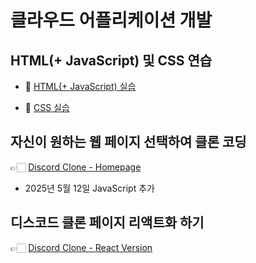# 클라우드 어플리케이션 개발

## HTML(+ JavaScript) 및 CSS 연습

-   📗 [HTML(+ JavaScript) 실습](practice/html/practice_html.html)

-   📗 [CSS 실습](practice/html/practice_css.html)

## 자신이 원하는 웹 페이지 선택하여 클론 코딩

👉🏻 [Discord Clone - Homepage](discord/discord.html)

-   2025년 5월 12일 JavaScript 추가

## 디스코드 클론 페이지 리액트화 하기

👉🏻 [Discord Clone - React Version](react/discord-app/README.md)
